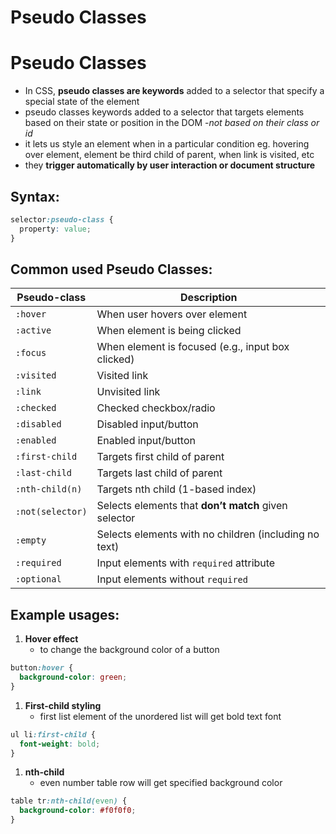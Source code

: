 # Pseudo Classes

# Pseudo Classes

- In CSS, **pseudo classes are keywords** added to a selector that specify a special state of the element
- pseudo classes keywords added to a selector that targets elements based on their state or position in the DOM -*not based on their class or id*
- it lets us style an element when in a particular condition eg. hovering over element, element be third child of parent, when link is visited, etc
- they **trigger automatically by user interaction or document structure**

## Syntax:

```css
selector:pseudo-class {
  property: value;
}
```

## Common used Pseudo Classes:

| Pseudo-class | Description |
| --- | --- |
| `:hover` | When user hovers over element |
| `:active` | When element is being clicked |
| `:focus` | When element is focused (e.g., input box clicked) |
| `:visited` | Visited link |
| `:link` | Unvisited link |
| `:checked` | Checked checkbox/radio |
| `:disabled` | Disabled input/button |
| `:enabled` | Enabled input/button |
| `:first-child` | Targets first child of parent |
| `:last-child` | Targets last child of parent |
| `:nth-child(n)` | Targets nth child (1-based index) |
| `:not(selector)` | Selects elements that **don’t match** given selector |
| `:empty` | Selects elements with no children (including no text) |
| `:required` | Input elements with `required` attribute |
| `:optional` | Input elements without `required` |

## Example usages:

1. **Hover effect**
    - to change the background color of a button

```css
button:hover {
  background-color: green;
}
```

1. **First-child styling**
    - first list element of the unordered list will get bold text font

```css
ul li:first-child {
  font-weight: bold;
}
```

1. **nth-child**
    - even number table row will get specified background color

```css
table tr:nth-child(even) {
  background-color: #f0f0f0;
}
```